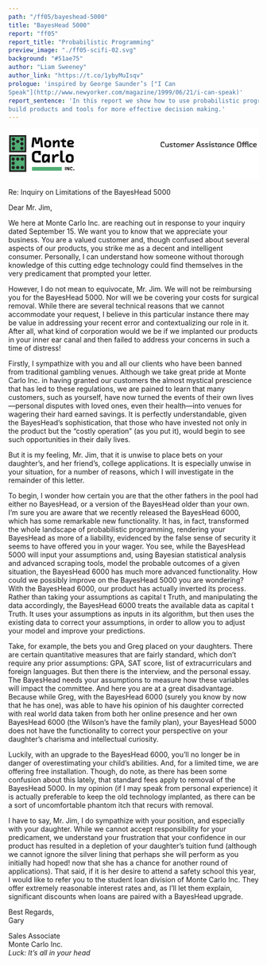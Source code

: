 ```yaml
---
path: "/ff05/bayeshead-5000"
title: "BayesHead 5000"
report: "ff05"
report_title: "Probabilistic Programming"
preview_image: "./ff05-scifi-02.svg"
background: "#51ae75"
author: "Liam Sweeney"
author_link: "https://t.co/1ybyMuIsqv"
prologue: 'inspired by George Saunder’s ["I Can
Speak"](http://www.newyorker.com/magazine/1999/06/21/i-can-speak)'
report_sentence: 'In this report we show how to use probabilistic programming to
build products and tools for more effective decision making.'
---
```


![](./ff05-scifi-01.svg)

Re: Inquiry on Limitations of the BayesHead 5000

Dear Mr. Jim,

We here at Monte Carlo Inc. are reaching out in response to your inquiry
dated September 15. We want you to know that we appreciate your
business. You are a valued customer and, though confused about several
aspects of our products, you strike me as a decent and intelligent
consumer. Personally, I can understand how someone without thorough
knowledge of this cutting edge technology could find themselves in the
very predicament that prompted your letter.

However, I do not mean to equivocate, Mr. Jim. We will not be
reimbursing you for the BayesHead 5000. Nor will we be covering your
costs for surgical removal. While there are several technical reasons
that we cannot accommodate your request, I believe in this particular
instance there may be value in addressing your recent error and
contextualizing our role in it. After all, what kind of corporation
would we be if we implanted our products in your inner ear canal and
then failed to address your concerns in such a time of distress\!

Firstly, I sympathize with you and all our clients who have been banned
from traditional gambling venues. Although we take great pride at Monte
Carlo Inc. in having granted our customers the almost mystical
prescience that has led to these regulations, we are pained to learn
that many customers, such as yourself, have now turned the events of
their own lives —personal disputes with loved ones, even their
health—into venues for wagering their hard earned savings. It is
perfectly understandable, given the BayesHead’s sophistication, that
those who have invested not only in the product but the “costly
operation” (as you put it), would begin to see such opportunities in
their daily lives.

But it is my feeling, Mr. Jim, that it is unwise to place bets on your
daughter’s, and her friend’s, college applications. It is especially
unwise in your situation, for a number of reasons, which I will
investigate in the remainder of this letter.

To begin, I wonder how certain you are that the other fathers in the
pool had either no BayesHead, or a version of the BayesHead older than
your own. I’m sure you are aware that we recently released the BayesHead
6000, which has some remarkable new functionality. It has, in fact,
transformed the whole landscape of probabilistic programming, rendering
your BayesHead as more of a liability, evidenced by the false sense of
security it seems to have offered you in your wager. You see, while the
BayesHead 5000 will input your assumptions and, using Bayesian
statistical analysis and advanced scraping tools, model the probable
outcomes of a given situation, the BayesHead 6000 has much more advanced
functionality. How could we possibly improve on the BayesHead 5000 you
are wondering? With the BayesHead 6000, our product has actually
inverted its process. Rather than taking your assumptions as capital t
Truth, and manipulating the data accordingly, the BayesHead 6000 treats
the available data as capital t Truth. It uses your assumptions as
inputs in its algorithm, but then uses the existing data to correct your
assumptions, in order to allow you to adjust your model and improve your
predictions.

Take, for example, the bets you and Greg placed on your daughters. There
are certain quantitative measures that are fairly standard, which don’t
require any prior assumptions: GPA, SAT score, list of extracurriculars
and foreign languages. But then there is the interview, and the personal
essay. The BayesHead needs your assumptions to measure how these
variables will impact the committee. And here you are at a great
disadvantage. Because while Greg, with the BayesHead 6000 (surely you
know by now that he has one), was able to have his opinion of his
daughter corrected with real world data taken from both her online
presence and her own BayesHead 6000 (the Wilson’s have the family plan),
your BayesHead 5000 does not have the functionality to correct your
perspective on your daughter’s charisma and intellectual curiosity.

Luckily, with an upgrade to the BayesHead 6000, you’ll no longer be in
danger of overestimating your child’s abilities. And, for a limited
time, we are offering free installation. Though, do note, as there has
been some confusion about this lately, that standard fees apply to
removal of the BayesHead 5000. In my opinion (if I may speak from
personal experience) it is actually preferable to keep the old
technology implanted, as there can be a sort of uncomfortable phantom
itch that recurs with removal.

I have to say, Mr. Jim, I do sympathize with your position, and
especially with your daughter. While we cannot accept responsibility for
your predicament, we understand your frustration that your confidence in
our product has resulted in a depletion of your daughter’s tuition fund
(although we cannot ignore the silver lining that perhaps she will
perform as you initially had hoped\! now that she has a chance for
another round of applications). That said, if it is her desire to attend
a safety school this year, I would like to refer you to the student loan
division of Monte Carlo Inc. They offer extremely reasonable interest
rates and, as I’ll let them explain, significant discounts when loans
are paired with a BayesHead upgrade.

Best Regards,  
Gary

Sales Associate  
Monte Carlo Inc.  
*Luck: It’s all in your head*
